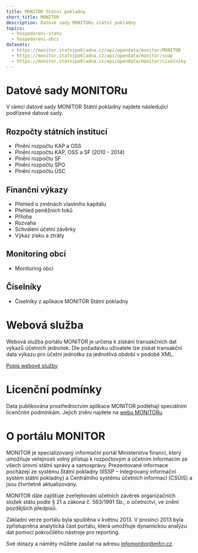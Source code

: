 ```yaml
---
title: MONITOR Státní pokladny
short_title: MONITOR
description: Datové sady MONITORu státní pokladny
topics:
  - hospodareni-statu
  - hospodareni-obci
datasets:
  - https://monitor.statnipokladna.cz/api/opendata/monitor/MONITOR
  - https://monitor.statnipokladna.cz/api/opendata/monitor/soap
  - https://monitor.statnipokladna.cz/api/opendata/monitor/ciselniky
---
```

# Datové sady MONITORu

V rámci datové sady MONITOR Státní pokladny najdete následující podřízené datové sady.

## Rozpočty státních institucí

* Plnění rozpočtu KAP a OSS 
* Plnění rozpočtu KAP, OSS a SF (2010 - 2014)
* Plnění rozpočtu SF
* Plnění rozpočtu SPO
* Plnění rozpočtu ÚSC

## Finanční výkazy

* Přehled o změnách vlastního kapitálu
* Přehled peněžních toků
* Příloha
* Rozvaha
* Schválení účetní závěrky
* Výkaz zisku a ztráty

## Monitoring obcí

* Monitoring obcí

## Číselníky

* Číselníky z aplikace MONITOR Státní pokladny

# Webová služba

Webová služba portálu MONITOR je určena k získání transakčních dat výkazů účetních jednotek. Dle požadavku uživatele lze získat transakční data výkazu pro účetní jednotku za jednotlivá období v podobě XML.

[Popis webové služby](https://monitor.statnipokladna.cz/datovy-katalog/webova-sluzby)

# Licenční podmínky

Data publikována prostřednictvím aplikace MONITOR podléhají speciálním licenčním podmínkám. Jejich znění najdete na [webu MONITORu](https://monitor.statnipokladna.cz/datovy-katalog/licence)

# O portálu MONITOR

MONITOR je specializovaný informační portál Ministerstva financí, který umožňuje veřejnosti volný přístup k rozpočtovým a účetním informacím ze všech úrovní státní správy a samosprávy. Prezentované informace pocházejí ze systému Státní pokladny (IISSP – Integrovaný informační systém státní pokladny) a Centrálního systému účetních informací (CSÚIS) a jsou čtvrtletně aktualizovány.

MONITOR dále zajišťuje zveřejňování účetních závěrek organizačních složek státu podle § 21 a zákona č. 563/1991 Sb., o účetnictví, ve znění pozdějších předpisů.

Základní verze portálu byla spuštěna v květnu 2013. V prosinci 2013 byla zpřístupněna analytická část portálu, která umožňuje dynamickou analýzu dat pomocí pokročilého nástroje pro reporting.

Své dotazy a náměty můžete zasílat na adresu [infomonitor@mfcr.cz](mailto:infomonitor@mfcr.cz).